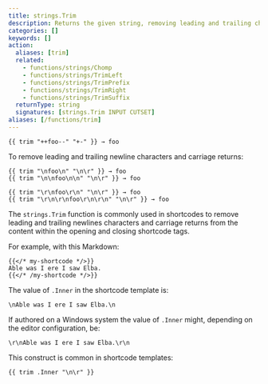 ```yaml
---
title: strings.Trim
description: Returns the given string, removing leading and trailing characters specified in the cutset.
categories: []
keywords: []
action:
  aliases: [trim]
  related:
    - functions/strings/Chomp
    - functions/strings/TrimLeft
    - functions/strings/TrimPrefix
    - functions/strings/TrimRight
    - functions/strings/TrimSuffix
  returnType: string
  signatures: [strings.Trim INPUT CUTSET]
aliases: [/functions/trim]
---
```


```go-html-template
{{ trim "++foo--" "+-" }} → foo
```

To remove leading and trailing newline characters and carriage returns:

```go-html-template
{{ trim "\nfoo\n" "\n\r" }} → foo
{{ trim "\n\nfoo\n\n" "\n\r" }} → foo

{{ trim "\r\nfoo\r\n" "\n\r" }} → foo
{{ trim "\r\n\r\nfoo\r\n\r\n" "\n\r" }} → foo
```

The `strings.Trim` function is commonly used in shortcodes to remove leading and trailing newlines characters and carriage returns from the content within the opening and closing shortcode tags.

For example, with this Markdown:

```text
{{</* my-shortcode */>}}
Able was I ere I saw Elba.
{{</* /my-shortcode */>}}
```

The value of `.Inner` in the shortcode template is:

```text
\nAble was I ere I saw Elba.\n
```

If authored on a Windows system the value of `.Inner` might, depending on the editor configuration, be:

```text
\r\nAble was I ere I saw Elba.\r\n
```

This construct is common in shortcode templates:

```go-html-template
{{ trim .Inner "\n\r" }}
```
